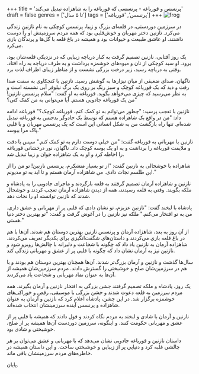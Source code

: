 +++
title = 'پرنسس و قورباغه - پرنسسی که قورباغه را به شاهزاده تبدیل می‌کند'
draft = false
genres = ['تا ۵ سال']
tags = ['پرنسس', 'قورباغه']
+++
![frog](/19.princessFrog.jpg)

در سرزمین دوردستی، در قلعه‌ای بزرگ و زیبا، پرنسس کوچکی به نام نازنین زندگی می‌کرد. نازنین دختر مهربان و خوش‌قلبی بود که همه مردم سرزمینش او را دوست داشتند. او عاشق طبیعت و حیوانات بود و همیشه در باغ قلعه با گل‌ها و پرندگان بازی می‌کرد.

یک روز آفتابی، نازنین تصمیم گرفت به کنار دریاچه زیبایی که در نزدیکی قلعه‌شان بود، برود. او سبد کوچکی از نان و میوه‌های خوشمزه برداشت و به طرف دریاچه به راه افتاد. وقتی به دریاچه رسید، زیر درخت بزرگی نشست و از مناظر زیبای اطراف لذت برد.

ناگهان، صدای ضعیفی از میان نیزارها به گوشش رسید. نازنین با کنجکاوی به سمت صدا رفت و دید که یک قورباغه کوچک و سبز رنگ بر روی یک برگ نیلوفر آبی نشسته است و به نظر می‌رسید که چیزی می‌خواهد بگوید. قورباغه به او گفت: "سلام پرنسس نازنین! من یک قورباغه جادویی هستم. آیا می‌توانی به من کمک کنی؟"

نازنین با تعجب پرسید: "چطور می‌توانم به تو کمک کنم، قورباغه کوچک؟" قورباغه ادامه داد: "من در واقع یک شاهزاده هستم که توسط یک جادوگر بدجنس به قورباغه تبدیل شده‌ام. تنها راه بازگشت من به شکل انسانی این است که یک پرنسس مهربان و با قلبی پاک مرا ببوسد."

نازنین با مهربانی به قورباغه گفت: "من خیلی دوست دارم به تو کمک کنم." سپس با دقت و ملایمت قورباغه را برداشت و به او یک بوسه کوچک داد. ناگهان، نور درخشانی قورباغه را احاطه کرد و او به یک شاهزاده جوان و زیبا تبدیل شد.

شاهزاده با خوشحالی به نازنین گفت: "از تو بسیار متشکرم، پرنسس نازنین! تو من را از این طلسم نجات دادی. من شاهزاده آرمان هستم و تا ابد به تو مدیونم."

نازنین و شاهزاده آرمان تصمیم گرفتند به قلعه بازگردند و ماجرای جادویی را به پادشاه و ملکه بگویند. وقتی به قلعه رسیدند، همه از دیدن شاهزاده آرمان تعجب کردند و خوشحال شدند که نازنین توانسته او را نجات دهد.

پادشاه با لبخند گفت: "نازنین عزیزم، تو نشان دادی که قلبی پر از مهربانی و عشق داری. من به تو افتخار می‌کنم." ملکه نیز نازنین را در آغوش گرفت و گفت: "تو بهترین دختر دنیا هستی."

از آن روز به بعد، شاهزاده آرمان و پرنسس نازنین بهترین دوستان هم شدند. آن‌ها با هم در باغ قلعه بازی می‌کردند و داستان‌های شگفت‌انگیزی برای یکدیگر تعریف می‌کردند. شاهزاده آرمان به نازنین یاد داد که چگونه با شجاعت و دلیرانه با چالش‌ها روبرو شود و نازنین نیز به آرمان نشان داد که چگونه با قلبی پر از عشق و مهربانی زندگی کند.

سال‌ها گذشت و نازنین و آرمان بزرگ‌تر شدند. آن‌ها همچنان بهترین دوستان هم بودند و با هم در سرزمین‌شان صلح و خوشبختی را گسترش دادند. مردم سرزمین‌شان همیشه از آن‌ها به عنوان نماد مهربانی و شجاعت یاد می‌کردند.

یک روز، پادشاه و ملکه تصمیم گرفتند جشن بزرگی به افتخار نازنین و آرمان بگیرند. همه مردم سرزمین به قلعه دعوت شدند و جشن بزرگی با موسیقی، رقص و خوراکی‌های خوشمزه برگزار شد. در این جشن، پادشاه اعلام کرد که نازنین و آرمان به عنوان شاهزاده و پرنسس آینده سرزمینشان انتخاب شده‌اند.

نازنین و آرمان با شادی و لبخند به مردم نگاه کردند و قول دادند که همیشه با قلبی پر از عشق و مهربانی حکومت کنند. و اینگونه، سرزمین دوردست آن‌ها همیشه پر از صلح، خوشبختی و شادی بود.

داستان نازنین و قورباغه جادویی نشان می‌دهد که با مهربانی و عشق می‌توان بر هر چالشی غلبه کرد و دنیایی پر از زیبایی و خوشبختی ساخت. و این داستان همیشه در خاطره‌های مردم سرزمینشان باقی ماند.

پایان.